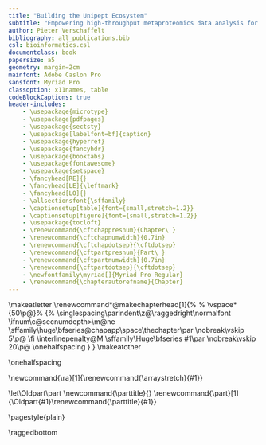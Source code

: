 ```yaml
---
title: "Building the Unipept Ecosystem"
subtitle: "Empowering high-throughput metaproteomics data analysis for characterizing complex microbial communities"
author: Pieter Verschaffelt
bibliography: all_publications.bib
csl: bioinformatics.csl
documentclass: book
papersize: a5
geometry: margin=2cm
mainfont: Adobe Caslon Pro
sansfont: Myriad Pro
classoption: x11names, table
codeBlockCaptions: true
header-includes:
    - \usepackage{microtype}
    - \usepackage{pdfpages}
    - \usepackage{sectsty}
    - \usepackage[labelfont=bf]{caption}
    - \usepackage{hyperref}
    - \usepackage{fancyhdr}
    - \usepackage{booktabs}
    - \usepackage{fontawesome}
    - \usepackage{setspace}
    - \fancyhead[RE]{}
    - \fancyhead[LE]{\leftmark}
    - \fancyhead[LO]{}
    - \allsectionsfont{\sffamily}
    - \captionsetup[table]{font={small,stretch=1.2}}
    - \captionsetup[figure]{font={small,stretch=1.2}}
    - \usepackage{tocloft}
    - \renewcommand{\cftchappresnum}{Chapter\ } 
    - \renewcommand{\cftchapnumwidth}{0.7in}
    - \renewcommand{\cftchapdotsep}{\cftdotsep}
    - \renewcommand{\cftpartpresnum}{Part\ }
    - \renewcommand{\cftpartnumwidth}{0.7in}
    - \renewcommand{\cftpartdotsep}{\cftdotsep}
    - \newfontfamily\myriad[]{Myriad Pro Regular}
    - \renewcommand{\chapterautorefname}{Chapter}
---
```


\makeatletter
\renewcommand*\@makechapterhead[1]{%
%       \vspace*{50\p@}%
{%
\singlespacing\parindent\z@\raggedright\normalfont
           \ifnum\c@secnumdepth>\m@ne
               \sffamily\huge\bfseries\@chapapp\space\thechapter\par
               \nobreak\vskip 5\p@
           \fi
           \interlinepenalty\@M
\sffamily\Huge\bfseries
#1\par
\nobreak\vskip 20\p@
\onehalfspacing
}
}
\makeatother

\onehalfspacing

\newcommand{\ra}[1]{\renewcommand{\arraystretch}{#1}}

[//]: # (https://tex.stackexchange.com/a/13395/91462)
\let\Oldpart\part
\newcommand{\parttitle}{}
\renewcommand{\part}[1]{\Oldpart{#1}\renewcommand{\parttitle}{#1}}

\pagestyle{plain}

\raggedbottom

